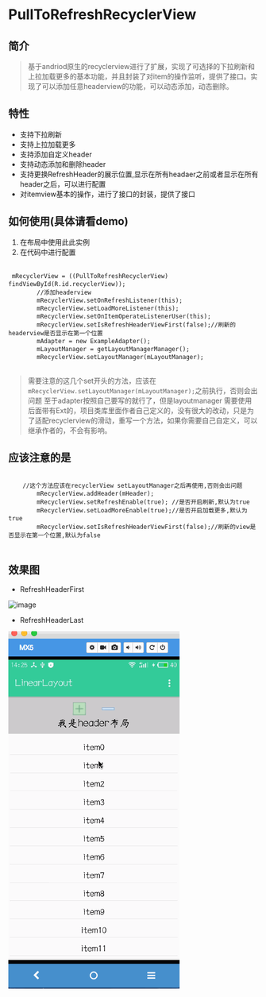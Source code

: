 # PullToRefreshRecyclerView
## 简介

> 	基于andriod原生的recyclerview进行了扩展，实现了可选择的下拉刷新和上拉加载更多的基本功能，并且封装了对item的操作监听，提供了接口。实现了可以添加任意headerview的功能，可以动态添加，动态删除。
	
## 特性
*	支持下拉刷新
* 	支持上拉加载更多
*  支持添加自定义header
*  支持动态添加和删除header
*  支持更换RefreshHeader的展示位置,显示在所有headaer之前或者显示在所有header之后，可以进行配置
*  对itemview基本的操作，进行了接口的封装，提供了接口

## 如何使用(具体请看demo)

1. 在布局中使用此此实例
2. 在代码中进行配置

<pre><code>
 mRecyclerView = ((PullToRefreshRecyclerView) findViewById(R.id.recyclerView));
        //添加headerview
        mRecyclerView.setOnRefreshListener(this);
        mRecyclerView.setLoadMoreListener(this);
        mRecyclerView.setOnItemOperateListenerUser(this);
        mRecyclerView.setIsRefreshHeaderViewFirst(false);//刷新的headerview是否显示在第一个位置
        mAdapter = new ExampleAdapter();
        mLayoutManager = getLayoutManagerManager();
        mRecyclerView.setLayoutManager(mLayoutManager);
</code>
</pre>

> 需要注意的这几个set开头的方法，应该在 `mRecyclerView.setLayoutManager(mLayoutManager);`之前执行，否则会出问题
> 至于adapter按照自己要写的就行了，但是layoutmanager 需要使用后面带有Ext的，项目类库里面作者自己定义的，没有很大的改动，只是为了适配recyclerview的滑动，重写一个方法，如果你需要自己自定义，可以继承作者的，不会有影响。

## 应该注意的是

<pre>
	<code>
	//这个方法应该在recyclerView setLayoutManager之后再使用,否则会出问题
        mRecyclerView.addHeader(mHeader);
        mRecyclerView.setRefreshEnable(true); //是否开启刷新,默认为true
        mRecyclerView.setLoadMoreEnable(true);//是否开启加载更多,默认为true
        mRecyclerView.setIsRefreshHeaderViewFirst(false);//刷新的view是否显示在第一个位置,默认为false
	</code>
</pre>

## 效果图
* RefreshHeaderFirst
	
![image](https://github.com/littleloulou/PullToRefreshRecyclerView/blob/master/header_first.gif)
	

* RefreshHeaderLast

	
![image](https://github.com/littleloulou/PullToRefreshRecyclerView/blob/master/header_last.gif)
 

